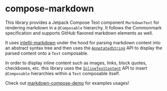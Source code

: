 # compose-markdown

This library provides a Jetpack Compose Text component `MarkdownText` for rendering markdown in a `@Composable` hierarchy. It follows the Commonmark specification and supports GitHub flavored markdown elements as well.

It uses [intellij-markdown](https://github.com/valich/intellij-markdown) under the hood for parsing markdown content into an abstract syntax tree and then uses the [`AnnotatedString`](https://developer.android.com/reference/kotlin/androidx/compose/ui/text/AnnotatedString.html) API to display the parsed content onto a `Text` composable.

In order to display inline content such as images, links, block quotes, checkboxes, etc. this library uses the [`InlineTextContent`](https://developer.android.com/reference/kotlin/androidx/compose/foundation/text/InlineTextContent) API to insert `@Composable` hierarchies within a `Text` composable itself.

Check out [markdown-compose-demo](https://github.com/tylerbwong/stack/tree/master/markdown-compose-demo) for examples usages!
